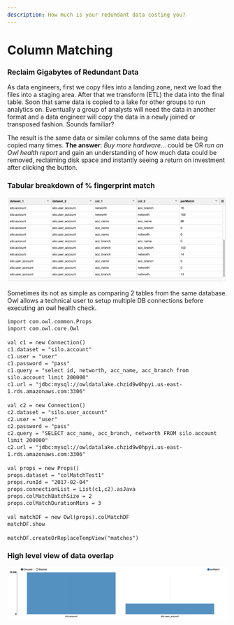 ```yaml
---
description: How much is your redundant data costing you?
---
```


# Column Matching

### Reclaim Gigabytes of Redundant Data

As data engineers, first we copy files into a landing zone, next we load the files into a staging area. After that we transform (ETL) the data into the final table. Soon that same data is copied to a lake for other groups to run analytics on. Eventually a group of analysts will need the data in another format and a data engineer will copy the data in a newly joined or transposed fashion. Sounds familiar?

The result is the same data or similar columns of the same data being copied many times. **The answer**: _Buy more hardware_... could be OR _run an Owl health report_ and gain an understanding of how much data could be removed, reclaiming disk space and instantly seeing a return on investment after clicking the button.

### Tabular breakdown of % fingerprint match

![](../../../.gitbook/assets/owl-cluster-health.png)

Sometimes its not as simple as comparing 2 tables from the same database. Owl allows a technical user to setup multiple DB connections before executing an owl health check.

```
import com.owl.common.Props
import com.owl.core.Owl

val c1 = new Connection()
c1.dataset = "silo.account"
c1.user = "user"
c1.password = "pass"
c1.query = "select id, networth, acc_name, acc_branch from silo.account limit 200000"
c1.url = "jdbc:mysql://owldatalake.chzid9w0hpyi.us-east-1.rds.amazonaws.com:3306"

val c2 = new Connection()
c2.dataset = "silo.user_account"
c2.user = "user"
c2.password = "pass"
c2.query = "SELECT acc_name, acc_branch, networth FROM silo.account limit 200000"
c2.url = "jdbc:mysql://owldatalake.chzid9w0hpyi.us-east-1.rds.amazonaws.com:3306"

val props = new Props()
props.dataset = "colMatchTest1"
props.runId = "2017-02-04"
props.connectionList = List(c1,c2).asJava
props.colMatchBatchSize = 2
props.colMatchDurationMins = 3

val matchDF = new Owl(props).colMatchDF
matchDF.show

matchDF.createOrReplaceTempView("matches")
```

### High level view of data overlap

![](../../../.gitbook/assets/owl-health-chart.png)
